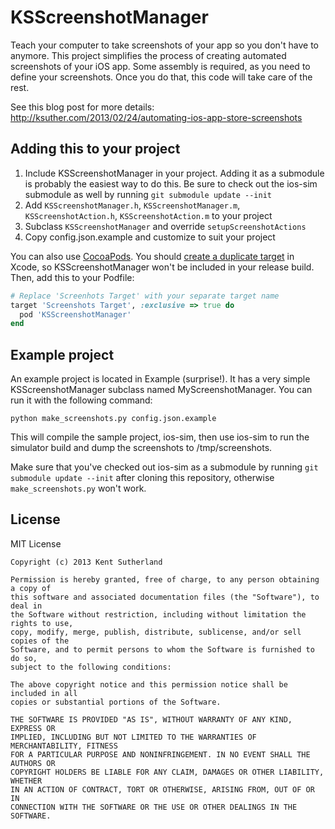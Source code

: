 # KSScreenshotManager

Teach your computer to take screenshots of your app so you don't have to anymore. This project simplifies the process of creating automated screenshots of your iOS app. Some assembly is required, as you need to define your screenshots. Once you do that, this code will take care of the rest.

See this blog post for more details: <http://ksuther.com/2013/02/24/automating-ios-app-store-screenshots>

## Adding this to your project

1. Include KSScreenshotManager in your project. Adding it as a submodule is probably the easiest way to do this. Be sure to check out the ios-sim submodule as well by running `git submodule update --init`
1. Add `KSScreenshotManager.h`, `KSScreenshotManager.m`, `KSScreenshotAction.h`, `KSScreenshotAction.m` to your project
1. Subclass `KSScreenshotManager` and override `setupScreenshotActions`
1. Copy config.json.example and customize to suit your project

You can also use [CocoaPods](http://cocoapods.org). You should [create a duplicate target](http://www.codeworth.com/blog/mobile/ios-target-duplication/) in Xcode, so KSScreenshotManager won't be included in your release build. Then, add this to your Podfile:

```ruby
# Replace 'Screenhots Target' with your separate target name
target 'Screenshots Target', :exclusive => true do
  pod 'KSScreenshotManager'
end
```

## Example project

An example project is located in Example (surprise!). It has a very simple KSScreenshotManager subclass named MyScreenshotManager. You can run it with the following command:

`python make_screenshots.py config.json.example`

This will compile the sample project, ios-sim, then use ios-sim to run the simulator build and dump the screenshots to /tmp/screenshots.

Make sure that you've checked out ios-sim as a submodule by running `git submodule update --init` after cloning this repository, otherwise `make_screenshots.py` won't work.

## License

MIT License

    Copyright (c) 2013 Kent Sutherland
    
    Permission is hereby granted, free of charge, to any person obtaining a copy of
    this software and associated documentation files (the "Software"), to deal in
    the Software without restriction, including without limitation the rights to use,
    copy, modify, merge, publish, distribute, sublicense, and/or sell copies of the
    Software, and to permit persons to whom the Software is furnished to do so,
    subject to the following conditions:
    
    The above copyright notice and this permission notice shall be included in all
    copies or substantial portions of the Software.
    
    THE SOFTWARE IS PROVIDED "AS IS", WITHOUT WARRANTY OF ANY KIND, EXPRESS OR
    IMPLIED, INCLUDING BUT NOT LIMITED TO THE WARRANTIES OF MERCHANTABILITY, FITNESS
    FOR A PARTICULAR PURPOSE AND NONINFRINGEMENT. IN NO EVENT SHALL THE AUTHORS OR
    COPYRIGHT HOLDERS BE LIABLE FOR ANY CLAIM, DAMAGES OR OTHER LIABILITY, WHETHER
    IN AN ACTION OF CONTRACT, TORT OR OTHERWISE, ARISING FROM, OUT OF OR IN
    CONNECTION WITH THE SOFTWARE OR THE USE OR OTHER DEALINGS IN THE SOFTWARE.
